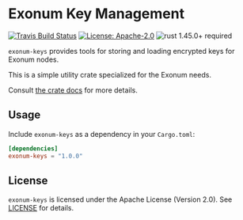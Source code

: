 # Exonum Key Management

[![Travis Build Status](https://img.shields.io/travis/exonum/exonum/master.svg?label=Linux%20Build)](https://travis-ci.com/exonum/exonum)
[![License: Apache-2.0](https://img.shields.io/github/license/exonum/exonum.svg)](https://github.com/exonum/exonum/blob/master/LICENSE)
![rust 1.45.0+ required](https://img.shields.io/badge/rust-1.45.0+-blue.svg?label=Required%20Rust)

`exonum-keys` provides tools for storing and loading encrypted keys for
Exonum nodes.

This is a simple utility crate specialized for the Exonum needs.

Consult [the crate docs](https://docs.rs/exonum-keys) for more details.

## Usage

Include `exonum-keys` as a dependency in your `Cargo.toml`:

```toml
[dependencies]
exonum-keys = "1.0.0"
```

## License

`exonum-keys` is licensed under the Apache License (Version 2.0).
See [LICENSE](LICENSE) for details.
